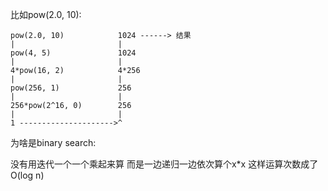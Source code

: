 比如pow(2.0, 10):

    pow(2.0, 10)            1024 ------> 结果 
    |                       |
    pow(4, 5)               1024
    |                       |
    4*pow(16, 2)            4*256
    |                       |
    pow(256, 1)             256
    |                       |
    256*pow(2^16, 0)        256
    |                       |
    1 --------------------->^

为啥是binary search:

没有用迭代一个一个乘起来算 而是一边递归一边依次算个x*x 这样运算次数成了O(log n)